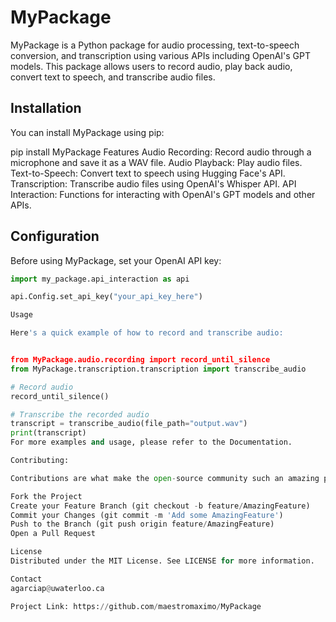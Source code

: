 # MyPackage

MyPackage is a Python package for audio processing, text-to-speech conversion, and transcription using various APIs including OpenAI's GPT models. This package allows users to record audio, play back audio, convert text to speech, and transcribe audio files.

## Installation

You can install MyPackage using pip:

pip install MyPackage
Features
Audio Recording: Record audio through a microphone and save it as a WAV file.
Audio Playback: Play audio files.
Text-to-Speech: Convert text to speech using Hugging Face's API.
Transcription: Transcribe audio files using OpenAI's Whisper API.
API Interaction: Functions for interacting with OpenAI's GPT models and other APIs.
## Configuration

Before using MyPackage, set your OpenAI API key:

```python
import my_package.api_interaction as api

api.Config.set_api_key("your_api_key_here")

Usage

Here's a quick example of how to record and transcribe audio:


from MyPackage.audio.recording import record_until_silence
from MyPackage.transcription.transcription import transcribe_audio

# Record audio
record_until_silence()

# Transcribe the recorded audio
transcript = transcribe_audio(file_path="output.wav")
print(transcript)
For more examples and usage, please refer to the Documentation.

Contributing:

Contributions are what make the open-source community such an amazing place to learn, inspire, and create. Any contributions you make are greatly appreciated.

Fork the Project
Create your Feature Branch (git checkout -b feature/AmazingFeature)
Commit your Changes (git commit -m 'Add some AmazingFeature')
Push to the Branch (git push origin feature/AmazingFeature)
Open a Pull Request

License
Distributed under the MIT License. See LICENSE for more information.

Contact
agarciap@uwaterloo.ca

Project Link: https://github.com/maestromaximo/MyPackage



